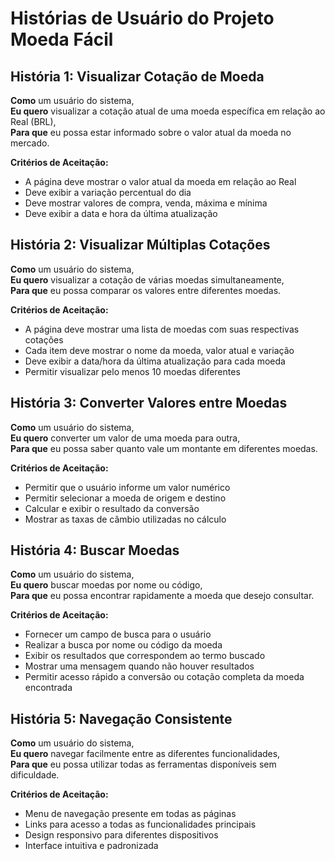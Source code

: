 # Histórias de Usuário do Projeto Moeda Fácil

## História 1: Visualizar Cotação de Moeda
**Como** um usuário do sistema,  
**Eu quero** visualizar a cotação atual de uma moeda específica em relação ao Real (BRL),  
**Para que** eu possa estar informado sobre o valor atual da moeda no mercado.

**Critérios de Aceitação:**
- A página deve mostrar o valor atual da moeda em relação ao Real
- Deve exibir a variação percentual do dia
- Deve mostrar valores de compra, venda, máxima e mínima
- Deve exibir a data e hora da última atualização

## História 2: Visualizar Múltiplas Cotações
**Como** um usuário do sistema,  
**Eu quero** visualizar a cotação de várias moedas simultaneamente,  
**Para que** eu possa comparar os valores entre diferentes moedas.

**Critérios de Aceitação:**
- A página deve mostrar uma lista de moedas com suas respectivas cotações
- Cada item deve mostrar o nome da moeda, valor atual e variação
- Deve exibir a data/hora da última atualização para cada moeda
- Permitir visualizar pelo menos 10 moedas diferentes

## História 3: Converter Valores entre Moedas
**Como** um usuário do sistema,  
**Eu quero** converter um valor de uma moeda para outra,  
**Para que** eu possa saber quanto vale um montante em diferentes moedas.

**Critérios de Aceitação:**
- Permitir que o usuário informe um valor numérico
- Permitir selecionar a moeda de origem e destino
- Calcular e exibir o resultado da conversão
- Mostrar as taxas de câmbio utilizadas no cálculo

## História 4: Buscar Moedas
**Como** um usuário do sistema,  
**Eu quero** buscar moedas por nome ou código,  
**Para que** eu possa encontrar rapidamente a moeda que desejo consultar.

**Critérios de Aceitação:**
- Fornecer um campo de busca para o usuário
- Realizar a busca por nome ou código da moeda
- Exibir os resultados que correspondem ao termo buscado
- Mostrar uma mensagem quando não houver resultados
- Permitir acesso rápido a conversão ou cotação completa da moeda encontrada

## História 5: Navegação Consistente
**Como** um usuário do sistema,  
**Eu quero** navegar facilmente entre as diferentes funcionalidades,  
**Para que** eu possa utilizar todas as ferramentas disponíveis sem dificuldade.

**Critérios de Aceitação:**
- Menu de navegação presente em todas as páginas
- Links para acesso a todas as funcionalidades principais
- Design responsivo para diferentes dispositivos
- Interface intuitiva e padronizada
